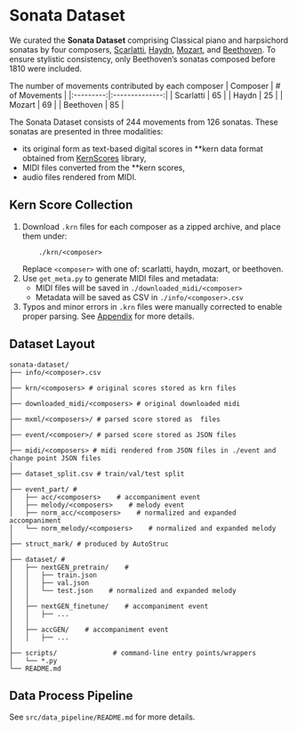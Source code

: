 # Sonata Dataset

We curated the **Sonata Dataset** comprising Classical piano and harpsichord sonatas by four composers, [Scarlatti](https://kern.humdrum.org/cgi-bin/browse?l=users/craig/classical/scarlatti/longo), [Haydn](https://kern.humdrum.org/cgi-bin/browse?l=users/craig/classical/haydn/keyboard/uesonatas), [Mozart](https://kern.humdrum.org/cgi-bin/browse?l=users/craig/classical/mozart/piano/sonata), and [Beethoven](https://kern.humdrum.org/cgi-bin/browse?l=users/craig/classical/beethoven/piano/sonata). To ensure stylistic consistency, only Beethoven’s sonatas composed before 1810 were included.

The number of movements contributed by each composer
|  Composer | # of Movements |
|:---------:|:--------------:|
| Scarlatti |       65       |
|   Haydn   |       25       |
|   Mozart  |       69       |
| Beethoven |       85       |

The Sonata Dataset consists of 244 movements from 126 sonatas. These sonatas are presented in three modalities:
* its original form as text-based digital scores in **kern data format obtained from [KernScores](https://kern.ccarh.org/) library,
* MIDI files converted from the **kern scores,
* audio files rendered from MIDI.

## Kern Score Collection
1. Download `.krn` files for each composer as a zipped archive, and place them under:
    ```
        ./krn/<composer>
    ```
    Replace `<composer>` with one of: scarlatti, haydn, mozart, or beethoven.
2. Use `get_meta.py` to generate MIDI files and metadata:
    * MIDI files will be saved in `./downloaded_midi/<composer>`
    * Metadata will be saved as CSV in `./info/<composer>.csv`
3. Typos and minor errors in `.krn` files were manually corrected to enable proper parsing. See [Appendix](Appendix.md) for more details.

## Dataset Layout
```
sonata-dataset/
├── info/<composer>.csv
│
├── krn/<composers> # original scores stored as krn files
│
├── downloaded_midi/<composers> # original downloaded midi
│
├── mxml/<composers>/ # parsed score stored as  files
│
├── event/<composer>/ # parsed score stored as JSON files
│
├── midi/<composers> # midi rendered from JSON files in ./event and change point JSON files
│
├── dataset_split.csv # train/val/test split
│
├── event_part/ # 
│   ├── acc/<composers>    # accompaniment event
│   ├── melody/<composers>    # melody event
│   ├── norm_acc/<composers>    # normalized and expanded accompaniment
│   └── norm_melody/<composers>    # normalized and expanded melody
│ 
├── struct_mark/ # produced by AutoStruc
│ 
├── dataset/ # 
│   ├── nextGEN_pretrain/    # 
│   │   ├── train.json
│   │   ├── val.json
│   │   └── test.json    # normalized and expanded melody
│   │   
│   ├── nextGEN_finetune/    # accompaniment event
│   │   ├── ...
│   │
│   ├── accGEN/    # accompaniment event
│   │   ├── ...
│
├── scripts/              # command‐line entry points/wrappers
│   └── *.py
└── README.md
```

## Data Process Pipeline
See `src/data_pipeline/README.md` for more details.
